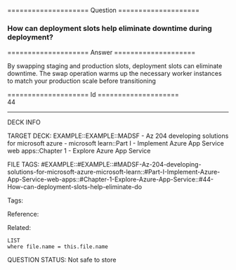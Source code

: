 ==================== Question ====================  

### How can deployment slots help eliminate downtime during deployment?  

==================== Answer ====================  

By swapping staging and production slots, deployment slots can eliminate downtime. The swap operation warms up the necessary worker instances to match your production scale before transitioning

==================== Id ====================  
44

---

DECK INFO

TARGET DECK: EXAMPLE::EXAMPLE::MADSF - Az 204 developing solutions for microsoft azure - microsoft learn::Part I - Implement Azure App Service web apps::Chapter 1 - Explore Azure App Service

FILE TAGS: #EXAMPLE::#EXAMPLE::#MADSF-Az-204-developing-solutions-for-microsoft-azure-microsoft-learn::#Part-I-Implement-Azure-App-Service-web-apps::#Chapter-1-Explore-Azure-App-Service::#44-How-can-deployment-slots-help-eliminate-do

Tags:

Reference:

Related:

```dataview
LIST
where file.name = this.file.name
```

QUESTION STATUS: Not safe to store
